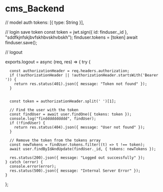 # cms_Backend
// model auth
tokens: [{
        type: String
      }],

// login save token
const token = jwt.sign({ id: finduser._id }, "sddfkjnfskjbvfskhbvskhvbskh");
finduser.tokens = [token]
await finduser.save();

// logout 

exports.logout = async (req, res) => {
    try {
    
      const authorizationHeader = req.headers.authorization;
      if (!authorizationHeader || !authorizationHeader.startsWith('Bearer ')) {
        return res.status(401).json({ message: "Token not found" });
      }
  
      
      const token = authorizationHeader.split(' ')[1];
    
      // Find the user with the token
      const findUser = await user.findOne({ tokens: token });
      console.log("findddddddddd", findUser);
      if (!findUser) {
        return res.status(404).json({ message: "User not found" });
      }
  
      // Remove the token from the tokens array
      const newTokens = findUser.tokens.filter((t) => t !== token);
      await user.findByIdAndUpdate(findUser._id, { tokens: newTokens });
  
      res.status(200).json({ message: "Logged out successfully" });
    } catch (error) {
      console.error(error);
      res.status(500).json({ message: "Internal Server Error" });
    }
  };
  
